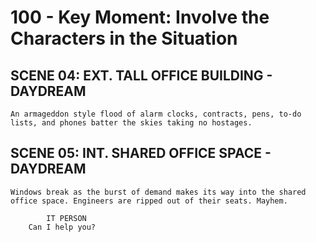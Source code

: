 # 100 - Key Moment: Involve the Characters in the Situation

## SCENE 04: EXT. TALL OFFICE BUILDING - DAYDREAM

```
An armageddon style flood of alarm clocks, contracts, pens, to-do lists, and phones batter the skies taking no hostages.
```

## SCENE 05: INT. SHARED OFFICE SPACE - DAYDREAM

```
Windows break as the burst of demand makes its way into the shared office space. Engineers are ripped out of their seats. Mayhem.

        IT PERSON
    Can I help you?
```